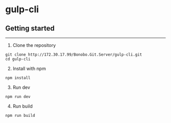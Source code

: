 # gulp-cli


## Getting started

---

1. Clone the repository

```
git clone http://172.30.17.99/Bonobo.Git.Server/gulp-cli.git
cd gulp-cli
```

2. Install with npm

```
npm install
```

3. Run dev

```
npm run dev
```

4. Run build

```
npm run build
```
